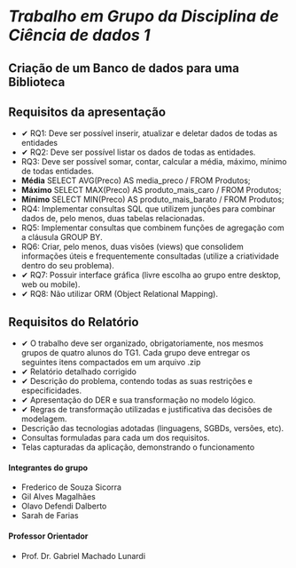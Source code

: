 # **_Trabalho em Grupo da Disciplina de Ciência de dados 1_**
## Criação de um Banco de dados para uma Biblioteca

## Requisitos da apresentação
- ✔ RQ1: Deve ser possível inserir, atualizar e deletar dados de todas as entidades
- ✔ RQ2: Deve ser possível listar os dados de todas as entidades.
- RQ3: Deve ser possível somar, contar, calcular a média, máximo, mínimo de todas entidades.
- **Média** SELECT AVG(Preco) AS media_preco / FROM Produtos;
- **Máximo** SELECT MAX(Preco) AS produto_mais_caro / FROM Produtos;
- **Mínimo** SELECT MIN(Preco) AS produto_mais_barato / FROM Produtos;
- RQ4: Implementar consultas SQL que utilizem junções para combinar dados de, pelo menos,
duas tabelas relacionadas.
- RQ5: Implementar consultas que combinem funções de agregação com a cláusula GROUP BY.
- RQ6: Criar, pelo menos, duas visões (views) que consolidem informações úteis e
frequentemente consultadas (utilize a criatividade dentro do seu problema).
- ✔ RQ7: Possuir interface gráfica (livre escolha ao grupo entre desktop, web ou mobile).
- ✔ RQ8: Não utilizar ORM (Object Relational Mapping).

 ## Requisitos do Relatório
- ✔ O trabalho deve ser organizado, obrigatoriamente, nos mesmos grupos de quatro alunos do TG1. Cada
grupo deve entregar os seguintes itens compactados em um arquivo .zip
- ✔ Relatório detalhado corrigido
- ✔ Descrição do problema, contendo todas as suas restrições e especificidades.
- ✔ Apresentação do DER e sua transformação no modelo lógico.
- ✔ Regras de transformação utilizadas e justificativa das decisões de modelagem.
- Descrição das tecnologias adotadas (linguagens, SGBDs, versões, etc).
- Consultas formuladas para cada um dos requisitos.
- Telas capturadas da aplicação, demonstrando o funcionamento

 #### Integrantes do grupo 
- Frederico de Souza Sicorra
- Gil Alves Magalhães
- Olavo Defendi Dalberto 
- Sarah de Farias
#### Professor Orientador
- Prof. Dr. Gabriel Machado Lunardi


